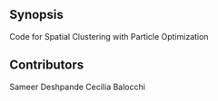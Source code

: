 ## Synopsis
Code for Spatial Clustering with Particle Optimization

## Contributors
Sameer Deshpande
Cecilia Balocchi
